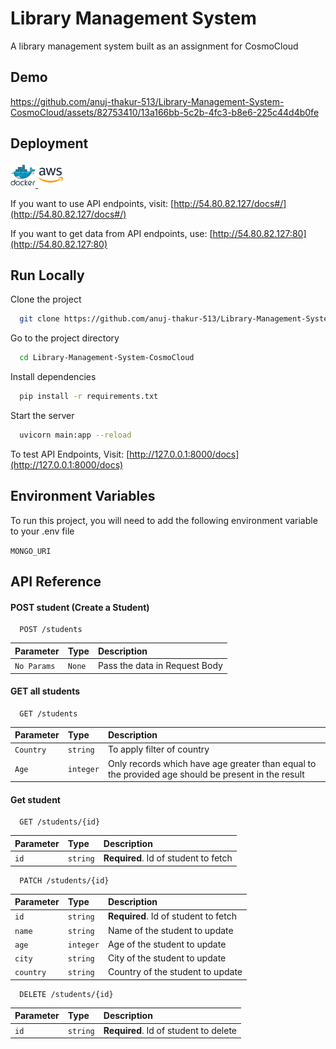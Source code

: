 # Library Management System

A library management system built as an assignment for CosmoCloud

## Demo

https://github.com/anuj-thakur-513/Library-Management-System-CosmoCloud/assets/82753410/13a166bb-5c2b-4fc3-b8e6-225c44d4b0fe

## Deployment
<a href="https://www.docker.com/" target="_blank" rel="noreferrer"> <img src="https://raw.githubusercontent.com/devicons/devicon/master/icons/docker/docker-original-wordmark.svg" alt="docker" width="40" height="40"/> </a>
<a href="https://aws.amazon.com" target="_blank" rel="noreferrer"> <img src="https://raw.githubusercontent.com/devicons/devicon/master/icons/amazonwebservices/amazonwebservices-original-wordmark.svg" alt="aws" width="40" height="40"/> </a>

If you want to use API endpoints, visit: [http://54.80.82.127/docs#/](http://54.80.82.127/docs#/)

If you want to get data from API endpoints, use: [http://54.80.82.127:80](http://54.80.82.127:80)


## Run Locally

Clone the project

```bash
  git clone https://github.com/anuj-thakur-513/Library-Management-System-CosmoCloud.git
```

Go to the project directory

```bash
  cd Library-Management-System-CosmoCloud
```

Install dependencies

```bash
  pip install -r requirements.txt
```

Start the server

```bash
  uvicorn main:app --reload
```

To test API Endpoints, Visit: [http://127.0.0.1:8000/docs](http://127.0.0.1:8000/docs)

## Environment Variables

To run this project, you will need to add the following environment variable to your .env file

`MONGO_URI`


## API Reference

#### POST student (Create a Student)

```http
  POST /students
```

| Parameter   | Type   | Description                   |
| :---------- | :----- | :---------------------------- |
| `No Params` | `None` | Pass the data in Request Body |

#### GET all students

```http
  GET /students
```

| Parameter | Type      | Description                                                                                        |
| :-------- | :-------- | :------------------------------------------------------------------------------------------------- |
| `Country` | `string`  | To apply filter of country                                                                         |
| `Age`     | `integer` | Only records which have age greater than equal to the provided age should be present in the result |

#### Get student

```http
  GET /students/{id}
```

| Parameter | Type     | Description                          |
| :-------- | :------- | :----------------------------------- |
| `id`      | `string` | **Required**. Id of student to fetch |

```http
  PATCH /students/{id}
```

| Parameter | Type      | Description                          |
| :-------- | :-------- | :----------------------------------- |
| `id`      | `string`  | **Required**. Id of student to fetch |
| `name`    | `string`  | Name of the student to update        |
| `age`     | `integer` | Age of the student to update         |
| `city`    | `string`  | City of the student to update        |
| `country` | `string`  | Country of the student to update     |

```http
  DELETE /students/{id}
```

| Parameter | Type     | Description                           |
| :-------- | :------- | :------------------------------------ |
| `id`      | `string` | **Required**. Id of student to delete |
